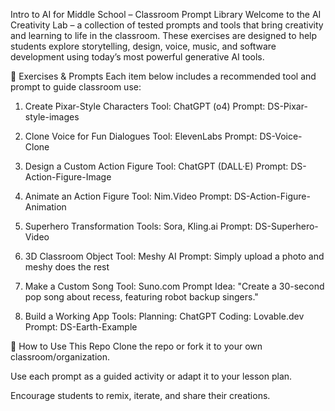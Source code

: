 Intro to AI for Middle School  – Classroom Prompt Library
Welcome to the AI Creativity Lab – a collection of tested prompts and tools that bring creativity and learning to life in the classroom. These exercises are designed to help students explore storytelling, design, voice, music, and software development using today’s most powerful generative AI tools.

🚀 Exercises & Prompts
Each item below includes a recommended tool and prompt to guide classroom use:

1. Create Pixar-Style Characters
Tool: ChatGPT (o4)
Prompt: DS-Pixar-style-images

2. Clone Voice for Fun Dialogues
Tool: ElevenLabs
Prompt: DS-Voice-Clone

3. Design a Custom Action Figure
Tool: ChatGPT (DALL·E)
Prompt: DS-Action-Figure-Image

4. Animate an Action Figure
Tool: Nim.Video
Prompt: DS-Action-Figure-Animation

5. Superhero Transformation
Tools: Sora, Kling.ai
Prompt: DS-Superhero-Video

6. 3D Classroom Object
Tool: Meshy AI
Prompt: Simply upload a photo and meshy does the rest

7. Make a Custom Song
Tool: Suno.com
Prompt Idea: "Create a 30-second pop song about recess, featuring robot backup singers."

8. Build a Working App
Tools: 
Planning: ChatGPT
Coding: Lovable.dev
Prompt: DS-Earth-Example


🧠 How to Use This Repo
Clone the repo or fork it to your own classroom/organization.

Use each prompt as a guided activity or adapt it to your lesson plan.

Encourage students to remix, iterate, and share their creations.
